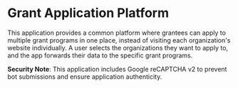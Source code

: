 # Grant Application Platform

This application provides a common platform where grantees can apply to multiple grant programs in one place, instead of visiting each organization's website individually. A user selects the organizations they want to apply to, and the app forwards their data to the specific grant programs.

**Security Note**: This application includes Google reCAPTCHA v2 to prevent bot submissions and ensure application authenticity.

